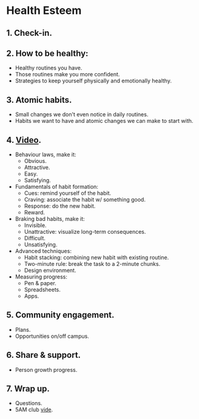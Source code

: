# Health Esteem

## 1. Check-in.

## 2. How to be healthy:
- Healthy routines you have.
- Those routines make you more confident.
- Strategies to keep yourself physically and emotionally healthy.

## 3. Atomic habits.
- Small changes we don't even notice in daily routines.
- Habits we want to have and atomic changes we can make to start with.

## 4. [Video](https://www.youtube.com/watch?v=FxydlEC_ayA).
- Behaviour laws, make it:
    * Obvious.
    * Attractive.
    * Easy.
    * Satisfying.
- Fundamentals of habit formation:
    * Cues: remind yourself of the habit.
    * Craving: associate the habit w/ something good.
    * Response: do the new habit.
    * Reward.
- Braking bad habits, make it:
    * Invisible.
    * Unattractive: visualize long-term consequences.
    * Difficult.
    * Unsatisfying.
- Advanced techniques:
    * Habit stacking: combining new habit with existing routine.
    * Two-minute rule: break the task to a 2-minute chunks.
    * Design environment.
- Measuring progress:
    * Pen & paper.
    * Spreadsheets.
    * Apps.

## 5. Community engagement.
- Plans.
- Opportunities on/off campus.

## 6. Share & support.
- Person growth progress.

## 7. Wrap up.
- Questions.
- 5AM club [vide](https://www.youtube.com/watch?v=0Azb793gM8Q).

